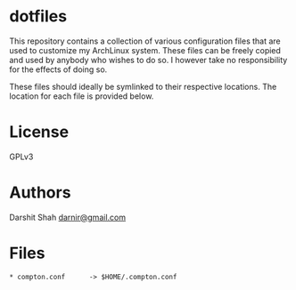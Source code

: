 dotfiles
========

This repository contains a collection of various configuration files that are
used to customize my ArchLinux system. These files can be freely copied
and used by anybody who wishes to do so. I however take no responsibility for
the effects of doing so.

These files should ideally be symlinked to their respective locations. The
location for each file is provided below.

License
=======
GPLv3

Authors
=======
Darshit Shah  <darnir@gmail.com>

Files
=====
    * compton.conf      -> $HOME/.compton.conf
